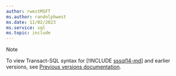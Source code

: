 ```yaml
---
author: rwestMSFT
ms.author: randolphwest
ms.date: 11/02/2023
ms.service: sql
ms.topic: include
---
```

> [!NOTE]  
> To view Transact-SQL syntax for [!INCLUDE [sssql14-md](sssql14-md.md)] and earlier versions, see [Previous versions documentation](../sql-server/previous-versions-sql-server.md#offline-documentation).